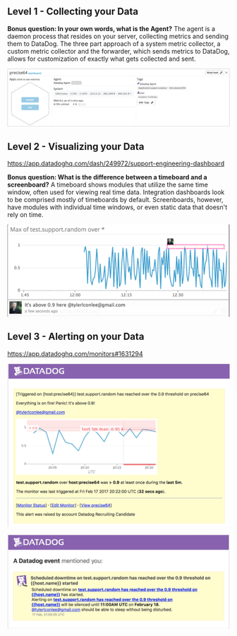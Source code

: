 ## Level 1 - Collecting your Data

**Bonus question: In your own words, what is the Agent?**
The agent is a daemon process that resides on your server, collecting metrics and sending them to DataDog. The three part approach of a system metric collector, a custom metric collector and the forwarder, which sends metrics to DataDog, allows for customization of exactly what gets collected and sent.

![Tags for VM](./tags.png)


## Level 2 - Visualizing your Data

https://app.datadoghq.com/dash/249972/support-engineering-dashboard

**Bonus question: What is the difference between a timeboard and a screenboard?**
A timeboard shows modules that utilize the same time window, often used for viewing real time data. Integration dashboards look to be comprised mostly of timeboards by default. Screenboards, however, have modules with individual time windows, or even static data that doesn't rely on time. 

![Above 0.9](./above.png)

## Level 3 - Alerting on your Data 

https://app.datadoghq.com/monitors#1631294

![Alert Screenshot](./alert.png)

![Downtime Screenshot](./downtime.png)